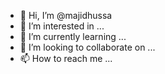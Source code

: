 - 👋 Hi, I’m @majidhussa
- 👀 I’m interested in ...
- 🌱 I’m currently learning ...
- 💞️ I’m looking to collaborate on ...
- 📫 How to reach me ...

<!---
majidhussa/majidhussa is a ✨ special ✨ repository because its `README.md` (this file) appears on your GitHub profile.
You can click the Preview link to take a look at your changes.
--->

